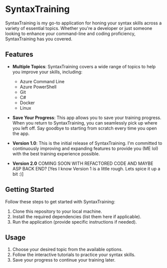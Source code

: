 # SyntaxTraining


SyntaxTraining is my go-to application for honing your syntax skills across a variety of essential topics. Whether you're a developer or just someone looking to enhance your command-line and coding proficiency, SyntaxTraining has you covered.

## Features

- **Multiple Topics**: SyntaxTraining covers a wide range of topics to help you improve your skills, including:
  - Azure Command Line
  - Azure PowerShell
  - Git
  - C#
  - Docker
  - Linux

- **Save Your Progress**: This app allows you to save your training progress. When you return to SyntaxTraining, you can seamlessly pick up where you left off. Say goodbye to starting from scratch every time you open the app.

- **Version 1.0**: This is the initial release of SyntaxTraining. I'm committed to continuously improving and expanding features to provide you (ME lol) with the best training experience possible.
- **Version 2.0** COMING SOON WITH REFACTORED CODE AND MAYBE ASP BACK END? [Yes I know Version 1 is a little rough. Lets spice it up a bit :)]


## Getting Started

Follow these steps to get started with SyntaxTraining:

1. Clone this repository to your local machine.
2. Install the required dependencies (list them here if applicable).
3. Run the application (provide specific instructions if needed).

## Usage

1. Choose your desired topic from the available options.
2. Follow the interactive tutorials to practice your syntax skills.
3. Save your progress to continue your training later.

